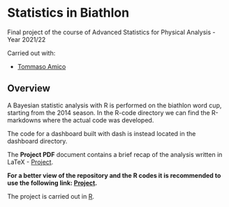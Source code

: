 # Statistics in Biathlon
Final project of the course of Advanced Statistics for Physical Analysis - Year 2021/22

Carried out with:
- [Tommaso Amico](https://github.com/tommasoamico)

## Overview
A Bayesian statistic analysis with R is performed on the biathlon word cup, starting from the 2014 season.
In the R-code directory we can find the R-markdowns where the actual code was developed.

The code for a dashboard built with dash is instead located in the dashboard directory.

The **Project PDF** document contains a brief recap of the analysis written in LaTeX - [Project](Biathlon_analysis.pdf).


**For a better view of the repository and the R codes it is recommended to use the following link: 
[Project](https://andrealazzari.github.io/Statistics_in_Biathlon/).**

The project is carried out in [R](https://www.r-project.org/). 
